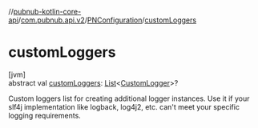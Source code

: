 //[pubnub-kotlin-core-api](../../../index.md)/[com.pubnub.api.v2](../index.md)/[PNConfiguration](index.md)/[customLoggers](custom-loggers.md)

# customLoggers

[jvm]\
abstract val [customLoggers](custom-loggers.md): [List](https://kotlinlang.org/api/core/kotlin-stdlib/kotlin.collections/-list/index.html)&lt;[CustomLogger](../../com.pubnub.api.logging/-custom-logger/index.md)&gt;?

Custom loggers list for creating additional logger instances. Use it if your slf4j implementation like logback, log4j2, etc. can't meet your specific logging requirements.
